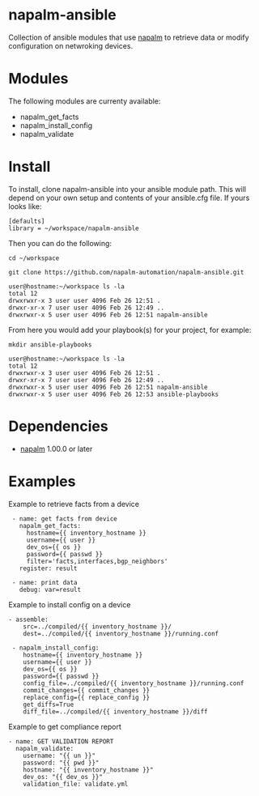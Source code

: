 napalm-ansible
======

Collection of ansible modules that use [napalm](https://github.com/napalm-automation/napalm) to retrieve data or modify configuration on netwroking devices.

Modules
=======
The following modules are currenty available:
- napalm_get_facts
- napalm_install_config
- napalm_validate

Install
=======
To install, clone napalm-ansible into your ansible module path. This will depend on your own setup and contents of your ansible.cfg file. If yours looks like:

```
[defaults]
library = ~/workspace/napalm-ansible
```
Then you can do the following:

```
cd ~/workspace
```

```
git clone https://github.com/napalm-automation/napalm-ansible.git
```

```
user@hostname:~/workspace ls -la
total 12
drwxrwxr-x 3 user user 4096 Feb 26 12:51 .
drwxr-xr-x 7 user user 4096 Feb 26 12:49 ..
drwxrwxr-x 5 user user 4096 Feb 26 12:51 napalm-ansible
```
From here you would add your playbook(s) for your project, for example:

```
mkdir ansible-playbooks

user@hostname:~/workspace ls -la
total 12
drwxrwxr-x 3 user user 4096 Feb 26 12:51 .
drwxr-xr-x 7 user user 4096 Feb 26 12:49 ..
drwxrwxr-x 5 user user 4096 Feb 26 12:51 napalm-ansible
drwxrwxr-x 5 user user 4096 Feb 26 12:53 ansible-playbooks
```

Dependencies
=======
* [napalm](https://github.com/napalm-automation/napalm) 1.00.0 or later

Examples
=======
Example to retrieve facts from a device
```
 - name: get facts from device
   napalm_get_facts:
     hostname={{ inventory_hostname }}
     username={{ user }}
     dev_os={{ os }}
     password={{ passwd }}
     filter='facts,interfaces,bgp_neighbors'
   register: result

 - name: print data
   debug: var=result
```
Example to install config on a device
```
- assemble:
    src=../compiled/{{ inventory_hostname }}/
    dest=../compiled/{{ inventory_hostname }}/running.conf

 - napalm_install_config:
    hostname={{ inventory_hostname }}
    username={{ user }}
    dev_os={{ os }}
    password={{ passwd }}
    config_file=../compiled/{{ inventory_hostname }}/running.conf
    commit_changes={{ commit_changes }}
    replace_config={{ replace_config }}
    get_diffs=True
    diff_file=../compiled/{{ inventory_hostname }}/diff
```

Example to get compliance report
```
- name: GET VALIDATION REPORT
  napalm_validate:
    username: "{{ un }}"
    password: "{{ pwd }}"
    hostname: "{{ inventory_hostname }}"
    dev_os: "{{ dev_os }}"
    validation_file: validate.yml
```